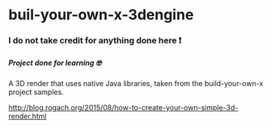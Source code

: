 # buil-your-own-x-3dengine
### I do not take credit for anything done here ❗
##### Project done for learning  🤓

A 3D render that uses native Java libraries, taken from the build-your-own-x project samples.

http://blog.rogach.org/2015/08/how-to-create-your-own-simple-3d-render.html
